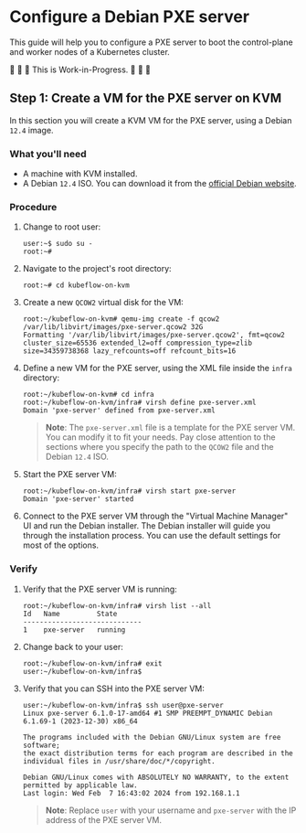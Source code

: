 # Configure a Debian PXE server

This guide will help you to configure a PXE server to boot the control-plane and worker nodes of a
Kubernetes cluster.

🚧 🚧 🚧 This is Work-in-Progress. 🚧 🚧 🚧

## Step 1: Create a VM for the PXE server on KVM

In this section you will create a KVM VM for the PXE server, using a Debian `12.4` image.

### What you'll need

* A machine with KVM installed.
* A Debian `12.4` ISO. You can download it from the [official Debian website](https://www.debian.org/distrib/netinst).

### Procedure

1. Change to root user:

    ```console
    user:~$ sudo su -
    root:~#
    ```

1. Navigate to the project's root directory:

    ```console
    root:~# cd kubeflow-on-kvm
    ```

1. Create a new `QCOW2` virtual disk for the VM:

    ```console
    root:~/kubeflow-on-kvm# qemu-img create -f qcow2 /var/lib/libvirt/images/pxe-server.qcow2 32G
    Formatting '/var/lib/libvirt/images/pxe-server.qcow2', fmt=qcow2 cluster_size=65536 extended_l2=off compression_type=zlib size=34359738368 lazy_refcounts=off refcount_bits=16
    ```

1. Define a new VM for the PXE server, using the XML file inside the `infra` directory:

    ```console
    root:~/kubeflow-on-kvm# cd infra
    root:~/kubeflow-on-kvm/infra# virsh define pxe-server.xml
    Domain 'pxe-server' defined from pxe-server.xml
    ```

    > **Note**: The `pxe-server.xml` file is a template for the PXE server VM. You can modify it to
    > fit your needs. Pay close attention to the sections where you specify the path to the
    > `QCOW2` file and the Debian `12.4` ISO.

1. Start the PXE server VM:

    ```console
    root:~/kubeflow-on-kvm/infra# virsh start pxe-server
    Domain 'pxe-server' started
    ```

1. Connect to the PXE server VM through the "Virtual Machine Manager" UI and run the Debian
   installer. The Debian installer will guide you through the installation process. You can use the
   default settings for most of the options.

### Verify

1. Verify that the PXE server VM is running:

    ```console
    root:~/kubeflow-on-kvm/infra# virsh list --all
    Id   Name         State
    -----------------------------
    1    pxe-server   running
    ```

1. Change back to your user:
    
    ```console
    root:~/kubeflow-on-kvm/infra# exit
    user:~/kubeflow-on-kvm/infra$
    ```

1. Verify that you can SSH into the PXE server VM:

    ```console
    user:~/kubeflow-on-kvm/infra$ ssh user@pxe-server
    Linux pxe-server 6.1.0-17-amd64 #1 SMP PREEMPT_DYNAMIC Debian 6.1.69-1 (2023-12-30) x86_64

    The programs included with the Debian GNU/Linux system are free software;
    the exact distribution terms for each program are described in the
    individual files in /usr/share/doc/*/copyright.

    Debian GNU/Linux comes with ABSOLUTELY NO WARRANTY, to the extent
    permitted by applicable law.
    Last login: Wed Feb  7 16:43:02 2024 from 192.168.1.1
    ```

    > **Note**: Replace `user` with your username and `pxe-server` with the IP address of the PXE
    > server VM.

